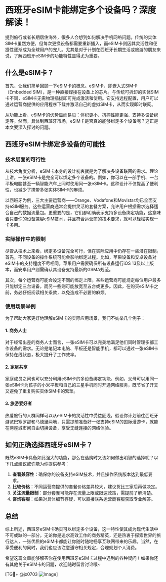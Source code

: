 # 西班牙eSIM卡能绑定多个设备吗？深度解读！

提到旅行或者长期居住海外，很多人会想到如何解决手机网络问题。传统的实体SIM卡虽然方便，但每次更换设备都需要重新插入，而eSIM卡则因其灵活性和便捷性逐渐成为全球用户的宠儿。尤其是对于计划在西班牙长期生活或旅游的朋友来说，了解西班牙eSIM卡的功能特性显得尤为重要。

## 什么是eSIM卡？

首先，让我们简单回顾一下eSIM卡的概念。eSIM卡，即嵌入式SIM卡（Embedded SIM），是一种直接焊接在设备上的芯片。与传统可拆卸的实体SIM卡不同，eSIM卡无需物理插拔即可完成激活和使用。它支持远程配置，用户可以通过运营商提供的应用程序下载并激活自己的虚拟SIM卡，从而实现即时联网。

从功能上看，eSIM卡的优势显而易见：体积更小、抗摔性能更强、支持多设备绑定等。然而，具体到西班牙市场，eSIM卡是否真的能够绑定多个设备呢？这正是本文要深入探讨的问题。

## 西班牙eSIM卡绑定多设备的可能性

### 技术层面的可行性

从技术角度分析，eSIM卡本身的设计初衷就是为了解决多设备联网的需求。理论上讲，一张eSIM卡是完全可以绑定多个设备的。例如，你可以在一部手机、一台平板电脑甚至一辆智能汽车上同时使用同一张eSIM卡。这种设计不仅提高了便利性，也减少了携带多张实体SIM卡的麻烦。

以西班牙为例，三大主要运营商——Orange、Vodafone和Movistar均已全面支持eSIM服务。这些运营商通常会提供灵活的套餐方案，允许用户根据需求选择适合自己的数据流量包。更重要的是，它们都明确表示支持多设备绑定功能，这意味着只要你的设备兼容eSIM技术，并且符合运营商的技术要求，就可以轻松实现一卡多用。

### 实际操作中的限制

尽管从技术上来看，绑定多设备完全可行，但在实际应用中仍存在一些潜在限制。首先，不同设备的操作系统可能会影响绑定过程。比如，苹果设备和安卓设备对eSIM卡的支持程度不尽相同。苹果用户需要确保所有设备运行iOS 13及以上版本，而安卓用户则需确认其设备支持最新的GSMA规范。

其次，每个运营商可能会设定不同的绑定上限。某些运营商可能规定每位用户最多只能绑定三台设备，而另一些则可能放宽至五台或更多。因此，在购买eSIM卡之前，务必仔细阅读相关条款，以免造成不必要的麻烦。

### 使用场景举例

为了帮助大家更好地理解eSIM卡的实际应用场景，我们不妨举几个例子：

#### 1. 商务人士
对于经常出差的商务人士而言，一张eSIM卡可以完美地满足他们同时管理多部工作设备的需求。无论是笔记本电脑、平板还是智能手机，都可以通过一张eSIM卡保持在线状态，极大提升了工作效率。

#### 2. 家庭共享
家庭成员之间也可以充分利用eSIM卡的多设备绑定功能。例如，父母可以用同一张eSIM卡为孩子的小米平板和自己的三星手机同时开通网络服务，既节省了开支又避免了重复购买实体SIM卡的繁琐。

#### 3. 旅游爱好者
热爱旅行的人群同样可以从eSIM卡的灵活性中受益匪浅。假设你计划前往西班牙游览巴塞罗那和马德里两地，只需提前准备好一张支持eSIM的国际漫游卡，就能在两座城市间自由切换设备，享受无缝连接的网络体验。

## 如何正确选择西班牙eSIM卡？

既然eSIM卡具备如此强大的功能，那么在选购时又该如何做出明智的选择呢？以下几点建议或许能为你提供参考：

1. **查看兼容性**：确保你的设备支持eSIM技术，并且操作系统版本达到最低要求。
2. **比较价格**：不同运营商提供的套餐价格差异较大，建议货比三家后再做决定。
3. **关注流量限制**：部分套餐可能存在流量上限或限速政策，需提前了解清楚。
4. **咨询客服**：如果对具体细节存疑，可以直接联系运营商客服获取专业解答。

## 总结

综上所述，西班牙eSIM卡确实可以绑定多个设备，这一特性使其成为现代生活中不可或缺的一部分。无论你是追求高效工作的商务精英，还是热衷于探索世界的旅行达人，一张优质的eSIM卡都能让你随时随地畅享互联网带来的乐趣。当然，在享受便利的同时，我们也应该注意遵守相关规定，合理规划个人消费。

希望这篇文章能够解答你在使用西班牙eSIM卡过程中遇到的各种疑问！如果你还有其他关于eSIM卡的问题，欢迎随时留言讨论哦~

[TG💪+ @jx0703 ![Image](https://github.com/user-attachments/assets/dbca1d08-cadb-493c-b0ec-ad6f7a83f270)]